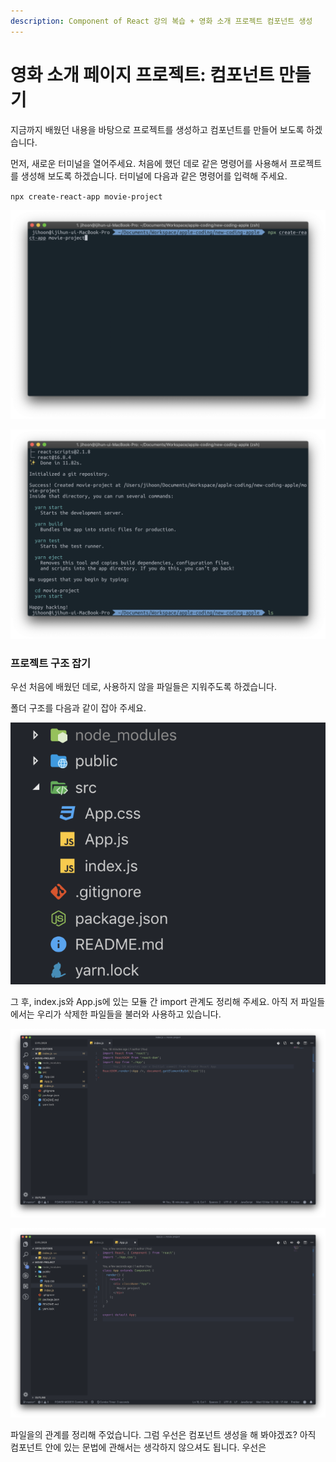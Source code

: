 ```yaml
---
description: Component of React 강의 복습 + 영화 소개 프로젝트 컴포넌트 생성
---
```


# 영화 소개 페이지 프로젝트: 컴포넌트 만들기

지금까지 배웠던 내용을 바탕으로 프로젝트를 생성하고 컴포넌트를 만들어 보도록 하겠습니다.

먼저, 새로운 터미널을 열어주세요. 처음에 했던 데로 같은 명령어를 사용해서 프로젝트를 생성해 보도록 하겠습니다. 터미널에 다음과 같은 명령어를 입력해 주세요.

`npx create-react-app movie-project` 

![&#xD504;&#xB85C;&#xC81D;&#xD2B8;&#xB97C; &#xC0DD;&#xC131;&#xD574; &#xBCF4;&#xB3C4;&#xB85D; &#xD558;&#xACA0;&#xC2B5;&#xB2C8;&#xB2E4;.](../.gitbook/assets/2019-03-12-11.50.10.png)

![&#xD504;&#xB85C;&#xC81D;&#xD2B8;&#xB97C; &#xC0DD;&#xC131;&#xD588;&#xC2B5;&#xB2C8;&#xB2E4;.](../.gitbook/assets/2019-03-12-11.51.08.png)

### 프로젝트 구조 잡기

우선 처음에 배웠던 데로, 사용하지 않을 파일들은 지워주도록 하겠습니다.

폴더 구조를 다음과 같이 잡아 주세요.

![src&#xC5D0; &#xC788;&#xB294; &#xC0AC;&#xC6A9;&#xD558;&#xC9C0; &#xC54A;&#xC744; &#xD30C;&#xC77C;&#xC744; &#xC0AD;&#xC81C;](../.gitbook/assets/2019-03-13-12.07.55.png)

그 후, index.js와 App.js에 있는 모듈 간 import 관계도 정리해 주세요. 아직 저 파일들에서는 우리가 삭제한 파일들을 불러와 사용하고 있습니다.

![index.js](../.gitbook/assets/2019-03-13-12.09.12.png)

![App.js](../.gitbook/assets/2019-03-13-12.09.18.png)

파일을의 관계를 정리해 주었습니다. 그럼 우선은 컴포넌트 생성을 해 봐야겠죠? 아직 컴포넌트 안에 있는 문법에 관해서는 생각하지 않으셔도 됩니다. 우선은



